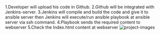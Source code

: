 1.Developer will upload his code in Github.
2.Github will be integrated with Jenkins-server.
3.Jenkins will compile and build the code and give it to ansible server then Jenkins will execute/run ansible playbook at ansible server via ssh command.
4.Playbook sends the required content to webserver 
5.Check the Index.html content at webserver
![project-images](https://user-images.githubusercontent.com/72296999/117048489-a993c000-ad30-11eb-838e-f37f0d355a73.PNG)
